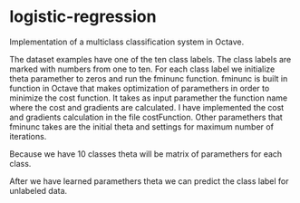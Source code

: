 # logistic-regression

Implementation of a multiclass classification system in Octave.

The dataset examples have one of the ten class labels. The class labels are marked with numbers from one to ten. For each class label we initialize theta paramether to zeros and run the fminunc function. fminunc is built in function in Octave that makes optimization of paramethers in order to minimize the cost function. It takes as input paramether the function name where the cost and gradients are calculated. I have implemented the cost and gradients calculation in the file costFunction. Other paramethers that fminunc takes are the initial theta and settings for maximum number of iterations.

Because we have 10 classes theta will be matrix of paramethers for each class.

After we have learned paramethers theta we can predict the class label for unlabeled data.
